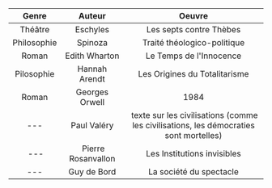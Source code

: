 | Genre | Auteur | Oeuvre |
| :-: | :-: | :-: |
| Théâtre | Eschyles | Les septs contre Thèbes |
| Philosophie | Spinoza | Traité théologico-politique |
| Roman | Edith Wharton | Le Temps de l'Innocence |
| Pilosophie | Hannah Arendt | Les Origines du Totalitarisme |
| Roman | Georges Orwell | 1984 |
| --- | Paul Valéry | texte sur les civilisations (comme les civilisations, les démocraties sont mortelles) |
| --- | Pierre Rosanvallon | Les Institutions invisibles |
| --- | Guy de Bord | La société du spectacle |